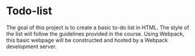 # Todo-list
The goal of this project is to create a basic to-do list in HTML. The style of the list will follow the guidelines provided in the course. Using Webpack, this basic webpage will be constructed and hosted by a Webpack development server.
